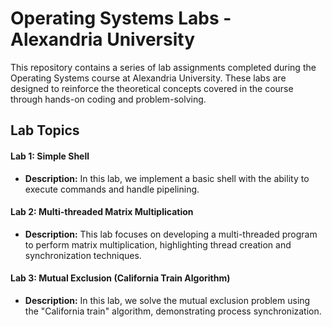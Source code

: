# Operating Systems Labs - Alexandria University

This repository contains a series of lab assignments completed during the Operating Systems course at Alexandria University. These labs are designed to reinforce the theoretical concepts covered in the course through hands-on coding and problem-solving.

## Lab Topics

#### Lab 1: Simple Shell
- **Description:** In this lab, we implement a basic shell with the ability to execute commands and handle pipelining.

#### Lab 2: Multi-threaded Matrix Multiplication
- **Description:** This lab focuses on developing a multi-threaded program to perform matrix multiplication, highlighting thread creation and synchronization techniques.

#### Lab 3: Mutual Exclusion (California Train Algorithm)
- **Description:** In this lab, we solve the mutual exclusion problem using the "California train" algorithm, demonstrating process synchronization.




